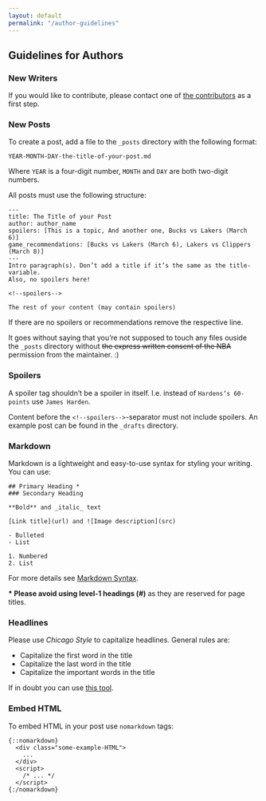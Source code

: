 ```yaml
---
layout: default
permalink: "/author-guidelines"
---
```


## Guidelines for Authors

### New Writers

If you would like to contribute, please contact one of [the contributors](https://github.com/wikihoops/wh-weekly/graphs/contributors) as a first step.

### New Posts

To create a post, add a file to the `_posts` directory with the following format:

    YEAR-MONTH-DAY-the-title-of-your-post.md

Where `YEAR` is a four-digit number, `MONTH` and `DAY` are both two-digit numbers.

All posts must use the following structure: 

    ---
    title: The Title of your Post
    author: author_name
    spoilers: [This is a topic, And another one, Bucks vs Lakers (March 6)]
    game_recommendations: [Bucks vs Lakers (March 6), Lakers vs Clippers (March 8)]
    ---
    Intro paragraph(s). Don’t add a title if it’s the same as the title-variable.
    Also, no spoilers here!

    <!--spoilers-->

    The rest of your content (may contain spoilers)

If there are no spoilers or recommendations remove the respective line.

It goes without saying that you’re not supposed to touch any files ouside the `_posts` directory without ~~the express written consent of the NBA~~ permission from the maintainer. :)

### Spoilers

A spoiler tag shouldn’t be a spoiler in itself. I.e. instead of `Hardens’s 60-points` use `James Harden`.

Content before the `<!--spoilers-->`-separator must not include spoilers. An example post can be found in the `_drafts` directory.

### Markdown

Markdown is a lightweight and easy-to-use syntax for styling your writing. You can use:

    ## Primary Heading *
    ### Secondary Heading

    **Bold** and _italic_ text

    [Link title](url) and ![Image description](src)

    - Bulleted
    - List

    1. Numbered
    2. List

For more details see [Markdown Syntax](https://daringfireball.net/projects/markdown/syntax).

**\* Please avoid using level-1 headings (#)** as they are reserved for page titles.

### Headlines

Please use _Chicago Style_ to capitalize headlines. General rules are:

- Capitalize the first word in the title
- Capitalize the last word in the title
- Capitalize the important words in the title

If in doubt you can use [this tool](https://headlinecapitalization.com/).

### Embed HTML

To embed HTML in your post use `nomarkdown` tags:

    {::nomarkdown}
      <div class="some-example-HTML">
        ...
      </div>
      <script>
        /* ... */
      </script>
    {:/nomarkdown}
